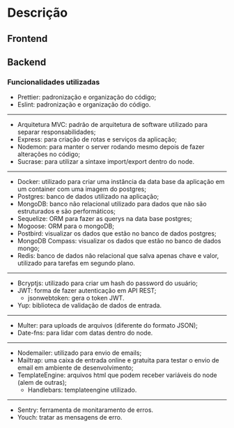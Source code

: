 # Descrição

## Frontend

## Backend

### Funcionalidades utilizadas

- Prettier: padronização e organização do código;
- Eslint: padronização e organização do código.

---

- Arquitetura MVC: padrão de arquitetura de software utilizado para separar responsabilidades;
- Express: para criação de rotas e serviços da aplicação;
- Nodemon: para manter o server rodando mesmo depois de fazer alterações no código;
- Sucrase: para utilizar a sintaxe import/export dentro do node.

---

- Docker: utilizado para criar uma instância da data base da aplicação em um container com uma imagem do postgres;
- Postgres: banco de dados utilizado na aplicação;
- MongoDB: banco não relacional utilizado para dados que não são estruturados e são performáticos;
- Sequelize: ORM para fazer as querys na data base postgres;
- Mogoose: ORM para o mongoDB;
- Postbird: visualizar os dados que estão no banco de dados postgres;
- MongoDB Compass: visualizar os dados que estão no banco de dados mongo;
- Redis: banco de dados não relacional que salva apenas chave e valor, utilizado para tarefas em segundo plano.
---

- Bcryptjs: utilizado para criar um hash do password do usuário;
- JWT: forma de fazer autenticação em API REST;
	- jsonwebtoken: gera o token JWT.
- Yup: biblioteca de validação de dados de entrada.

---

- Multer: para uploads de arquivos (diferente do formato JSON);
- Date-fns: para lidar com datas dentro do node.

---

- Nodemailer: utilizado para envio de emails;
- Mailtrap: uma caixa de entrada online e gratuita para testar o envio de email em ambiente de desenvolvimento;
- TemplateEngine: arquivos html que podem receber variáveis do node (alem de outras);
	- Handlebars: templateengine utilizado.

---

- Sentry: ferramenta de monitaramento de erros.
- Youch: tratar as mensagens de erro.
